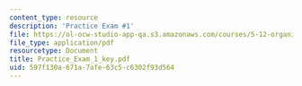 ```yaml
---
content_type: resource
description: 'Practice Exam #1'
file: https://ol-ocw-studio-app-qa.s3.amazonaws.com/courses/5-12-organic-chemistry-i-spring-2003/597f130a671a7afe63c5c6302f93d564_Practice_Exam_1_key.pdf
file_type: application/pdf
resourcetype: Document
title: Practice_Exam_1_key.pdf
uid: 597f130a-671a-7afe-63c5-c6302f93d564
---
```

